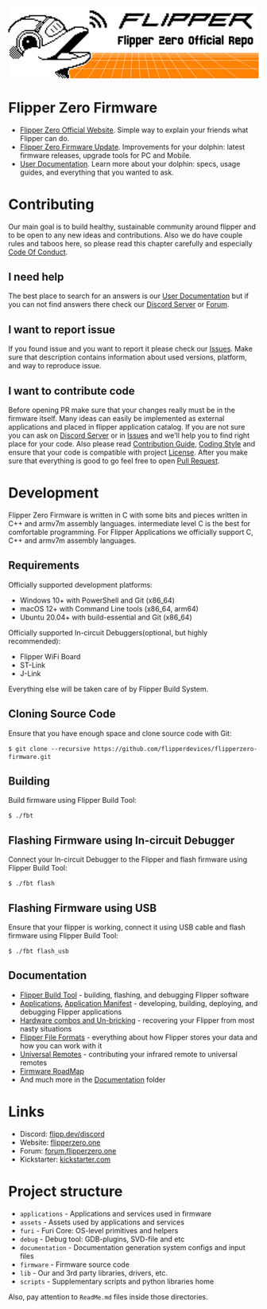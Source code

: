 <picture>
    <source media="(prefers-color-scheme: dark)" srcset="/.github/assets/dark_theme_banner.png">
    <source media="(prefers-color-scheme: light)" srcset="/.github/assets/light_theme_banner.png">
    <img
        alt="Shows an illustrated sun in light mode and a moon with stars in dark mode"
        src="/.github/assets/light_theme_banner.png">
</picture>

# Flipper Zero Firmware

- [Flipper Zero Official Website](https://flipperzero.one). Simple way to explain your friends what Flipper can do.
- [Flipper Zero Firmware Update](https://update.flipperzero.one). Improvements for your dolphin: latest firmware releases, upgrade tools for PC and Mobile.
- [User Documentation](https://docs.flipperzero.one). Learn more about your dolphin: specs, usage guides, and everything that you wanted to ask.

# Contributing

Our main goal is to build healthy, sustainable community around flipper and to be open to any new ideas and contributions. Also we do have couple rules and taboos here, so please read this chapter carefully and especially [Code Of Conduct](/CODE_OF_CONDUCT.md).

## I need help

The best place to search for an answers is our [User Documentation](https://docs.flipperzero.one) but if you can not find answers there check our [Discord Server](https://flipp.dev/discord) or [Forum](https://forum.flipperzero.one/).

## I want to report issue

If you found issue and you want to report it please check our [Issues](https://github.com/flipperdevices/flipperzero-firmware/issues). Make sure that description contains information about used versions, platform, and way to reproduce issue.

## I want to contribute code

Before opening PR make sure that your changes really must be in the firmware itself. Many ideas can easily be implemented as external applications and placed in flipper application catalog. If you are not sure you can ask on [Discord Server](https://flipp.dev/discord) or in [Issues](https://github.com/flipperdevices/flipperzero-firmware/issues) and we'll help you to find right place for your code. Also please read [Contribution Guide](/CONTRIBUTING.md), [Coding Style](/CODING_STYLE.md) and ensure that your code is compatible with project [License](/LICENSE). After you make sure that everything is good to go feel free to open [Pull Request](https://github.com/flipperdevices/flipperzero-firmware/pulls).

# Development

Flipper Zero Firmware is written in C with some bits and pieces written in C++ and armv7m assembly languages. intermediate level C is the best for comfortable programming. For Flipper Applications we officially support C, C++ and armv7m assembly languages.

## Requirements

Officially supported development platforms:

- Windows 10+ with PowerShell and Git (x86_64)
- macOS 12+ with Command Line tools (x86_64, arm64)
- Ubuntu 20.04+ with build-essential and Git (x86_64)

Officially supported In-circuit Debuggers(optional, but highly recommended):

- Flipper WiFi Board
- ST-Link
- J-Link

Everything else will be taken care of by Flipper Build System.

## Cloning Source Code

Ensure that you have enough space and clone source code with Git:

```shell
$ git clone --recursive https://github.com/flipperdevices/flipperzero-firmware.git
```

## Building

Build firmware using Flipper Build Tool:

```shell
$ ./fbt
```

## Flashing Firmware using In-circuit Debugger

Connect your In-circuit Debugger to the Flipper and flash firmware using Flipper Build Tool:

```shell
$ ./fbt flash
```

## Flashing Firmware using USB

Ensure that your flipper is working, connect it using USB cable and flash firmware using Flipper Build Tool:

```shell
$ ./fbt flash_usb
```

## Documentation

- [Flipper Build Tool](/documentation/fbt.md) - building, flashing, and debugging Flipper software
- [Applications](/documentation/AppsOnSDCard.md), [Application Manifest](/documentation/AppManifests.md) - developing, building, deploying, and debugging Flipper applications
- [Hardware combos and Un-bricking](/documentation/KeyCombo.md) - recovering your Flipper from most nasty situations
- [Flipper File Formats](/documentation/file_formats) - everything about how Flipper stores your data and how you can work with it
- [Universal Remotes](/documentation/UniversalRemotes.md) - contributing your infrared remote to universal remotes
- [Firmware RoadMap](/documentation/RoadMap.md)
- And much more in the [Documentation](/documentation) folder

# Links

- Discord: [flipp.dev/discord](https://flipp.dev/discord)
- Website: [flipperzero.one](https://flipperzero.one)
- Forum: [forum.flipperzero.one](https://forum.flipperzero.one/)
- Kickstarter: [kickstarter.com](https://www.kickstarter.com/projects/flipper-devices/flipper-zero-tamagochi-for-hackers)

# Project structure

- `applications`    - Applications and services used in firmware
- `assets`          - Assets used by applications and services
- `furi`            - Furi Core: OS-level primitives and helpers
- `debug`           - Debug tool: GDB-plugins, SVD-file and etc
- `documentation`   - Documentation generation system configs and input files
- `firmware`        - Firmware source code
- `lib`             - Our and 3rd party libraries, drivers, etc.
- `scripts`         - Supplementary scripts and python libraries home

Also, pay attention to `ReadMe.md` files inside those directories.
